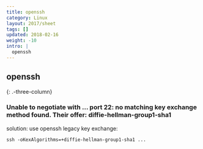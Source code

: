 ```yaml
---
title: openssh
category: Linux
layout: 2017/sheet
tags: []
updated: 2018-02-16
weight: -10
intro: |
  openssh
---
```


openssh
-------
{: .-three-column}


### Unable to negotiate with ... port 22: no matching key exchange method found. Their offer: diffie-hellman-group1-sha1

solution: use openssh legacy key exchange:

```
ssh -oKexAlgorithms=+diffie-hellman-group1-sha1 ...
```
